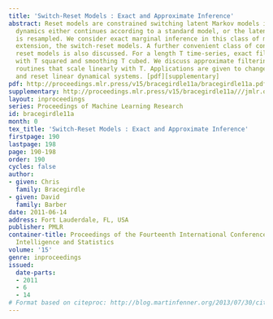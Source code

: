```yaml
---
title: 'Switch-Reset Models : Exact and Approximate Inference'
abstract: Reset models are constrained switching latent Markov models in which the
  dynamics either continues according to a standard model, or the latent variable
  is resampled. We consider exact marginal inference in this class of models and their
  extension, the switch-reset models. A further convenient class of conjugate-exponential
  reset models is also discussed. For a length T time-series, exact filtering scales
  with T squared and smoothing T cubed. We discuss approximate filtering and smoothing
  routines that scale linearly with T. Applications are given to change-point models
  and reset linear dynamical systems. [pdf][supplementary]
pdf: http://proceedings.mlr.press/v15/bracegirdle11a/bracegirdle11a.pdf
supplementary: http://proceedings.mlr.press/v15/bracegirdle11a///jmlr.org/proceedings/papers/v15/bracegirdle11a/bracegirdle11aSupple.zip
layout: inproceedings
series: Proceedings of Machine Learning Research
id: bracegirdle11a
month: 0
tex_title: 'Switch-Reset Models : Exact and Approximate Inference'
firstpage: 190
lastpage: 198
page: 190-198
order: 190
cycles: false
author:
- given: Chris
  family: Bracegirdle
- given: David
  family: Barber
date: 2011-06-14
address: Fort Lauderdale, FL, USA
publisher: PMLR
container-title: Proceedings of the Fourteenth International Conference on Artificial
  Intelligence and Statistics
volume: '15'
genre: inproceedings
issued:
  date-parts:
  - 2011
  - 6
  - 14
# Format based on citeproc: http://blog.martinfenner.org/2013/07/30/citeproc-yaml-for-bibliographies/
---
```


